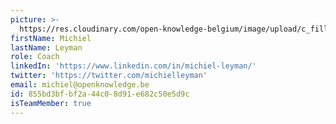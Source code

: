 ```yaml
---
picture: >-
  https://res.cloudinary.com/open-knowledge-belgium/image/upload/c_fill,e_grayscale,f_auto,h_400,q_80,w_400/v1569321548/Bootcamp%20site/gotham_square_kq0qiw.png
firstName: Michiel
lastName: Leyman
role: Coach
linkedIn: 'https://www.linkedin.com/in/michiel-leyman/'
twitter: 'https://twitter.com/michielleyman'
email: michiel@openknowledge.be
id: 855bd3bf-bf2a-44c0-8d91-e682c50e5d9c
isTeamMember: true
---
```


